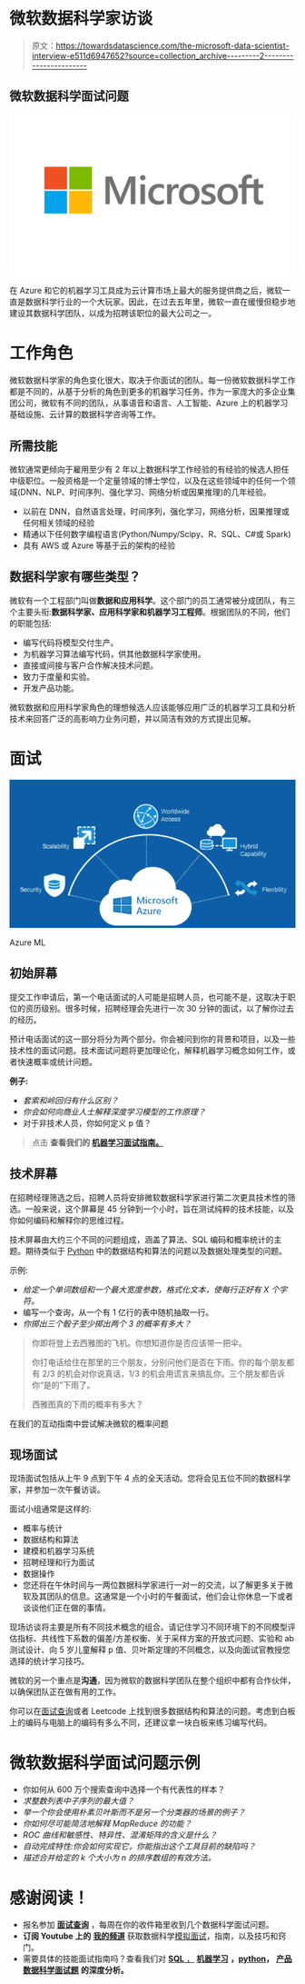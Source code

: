 # 微软数据科学家访谈

> 原文：<https://towardsdatascience.com/the-microsoft-data-scientist-interview-e511d6947652?source=collection_archive---------2----------------------->

## 微软数据科学面试问题

![](img/664d197e2f82ff3358a3be5c5bd0bbfe.png)

在 Azure 和它的机器学习工具成为云计算市场上最大的服务提供商之后，微软一直是数据科学行业的一个大玩家。因此，在过去五年里，微软一直在缓慢但稳步地建设其数据科学团队，以成为招聘该职位的最大公司之一。

# **工作角色**

微软数据科学家的角色变化很大，取决于你面试的团队。每一份微软数据科学工作都是不同的，从基于分析的角色到更多的机器学习任务。作为一家庞大的多企业集团公司，微软有不同的团队，从事语音和语言、人工智能、Azure 上的机器学习基础设施、云计算的数据科学咨询等工作。

## **所需技能**

微软通常更倾向于雇用至少有 2 年以上数据科学工作经验的有经验的候选人担任中级职位。一般资格是一个定量领域的博士学位，以及在这些领域中的任何一个领域(DNN、NLP、时间序列、强化学习、网络分析或因果推理)的几年经验。

*   以前在 DNN，自然语言处理，时间序列，强化学习，网络分析，因果推理或任何相关领域的经验
*   精通以下任何数字编程语言(Python/Numpy/Scipy、R、SQL、C#或 Spark)
*   具有 AWS 或 Azure 等基于云的架构的经验

## **数据科学家有哪些类型？**

微软有一个工程部门叫做**数据和应用科学**。这个部门的员工通常被分成团队，有三个主要头衔:**数据科学家、应用科学家和机器学习工程师**。根据团队的不同，他们的职能包括:

*   编写代码将模型交付生产。
*   为机器学习算法编写代码，供其他数据科学家使用。
*   直接或间接与客户合作解决技术问题。
*   致力于度量和实验。
*   开发产品功能。

微软数据和应用科学家角色的理想候选人应该能够应用广泛的机器学习工具和分析技术来回答广泛的高影响力业务问题，并以简洁有效的方式提出见解。

# **面试**

![](img/63f31351537182fc4a5de3a1ee6d2ecb.png)

Azure ML

## **初始屏幕**

提交工作申请后，第一个电话面试的人可能是招聘人员，也可能不是，这取决于职位的资历级别。很多时候，招聘经理会先进行一次 30 分钟的面试，以了解你过去的经历。

预计电话面试的这一部分将分为两个部分。你会被问到你的背景和项目，以及一些技术性的面试问题。技术面试问题将更加理论化，解释机器学习概念如何工作，或者快速概率或统计问题。

**例子:**

*   *套索和岭回归有什么区别？*
*   *你会如何向商业人士解释深度学习模型的工作原理？*
*   对于非技术人员，你如何定义 p 值？

> 点击 **查看我们的 [**机器学习面试指南。**](https://www.interviewquery.com/blog-machine-learning-interview-questions/)**

## **技术屏幕**

在招聘经理筛选之后，招聘人员将安排微软数据科学家进行第二次更具技术性的筛选。一般来说，这个屏幕是 45 分钟到一个小时，旨在测试纯粹的技术技能，以及你如何编码和解释你的思维过程。

技术屏幕由大约三个不同的问题组成，涵盖了算法、SQL 编码和概率统计的主题。期待类似于 [Python](https://www.interviewquery.com/blog-python-data-science-interview-questions/) 中的数据结构和算法的问题以及数据处理类型的问题。

示例:

*   *给定一个单词数组和一个最大宽度参数，格式化文本，使每行正好有 X 个字符。*
*   编写一个查询，从一个有 1 亿行的表中随机抽取一行。
*   *你掷出三个骰子至少掷出两个 3 的概率有多大？*

> 你即将登上去西雅图的飞机。你想知道你是否应该带一把伞。
> 
> 你打电话给住在那里的三个朋友，分别问他们是否在下雨。你的每个朋友都有 2/3 的机会对你说真话，1/3 的机会用谎言来搞乱你。三个朋友都告诉你“是的”下雨了。
> 
> 西雅图真的下雨的概率有多大？

在我们的互动指南中尝试解决微软的概率问题

## **现场面试**

现场面试包括从上午 9 点到下午 4 点的全天活动。您将会见五位不同的数据科学家，并参加一次午餐访谈。

面试小组通常是这样的:

*   概率与统计
*   数据结构和算法
*   建模和机器学习系统
*   招聘经理和行为面试
*   数据操作
*   您还将在午休时间与一两位数据科学家进行一对一的交流，以了解更多关于微软及其团队的信息。这通常是一个小时的午餐面试，他们会让你休息一下或者谈谈他们正在做的事情。

现场访谈将主要是所有不同技术概念的组合。请记住学习不同环境下的不同模型评估指标、共线性下系数的偏差/方差权衡、关于采样方案的开放式问题、实验和 ab 测试设计、向 5 岁儿童解释 p 值、贝叶斯定理的不同概念，以及向面试官教授您选择的统计学习技巧。

微软的另一个重点是**沟通**，因为微软的数据科学团队在整个组织中都有合作伙伴，以确保团队正在做有用的工作。

你可以在[面试查询](https://www.interviewquery.com/)或者 Leetcode 上找到很多数据结构和算法的问题。考虑到白板上的编码与电脑上的编码有多么不同，还建议拿一块白板来练习编写代码。

# **微软数据科学面试问题示例**

*   你如何从 600 万个搜索查询中选择一个有代表性的样本？
*   *求整数列表中子序列的最大值？*
*   *举一个你会使用朴素贝叶斯而不是另一个分类器的场景的例子？*
*   *你如何尽可能简洁地解释 MapReduce 的功能？*
*   *ROC 曲线和敏感性、特异性、混淆矩阵的含义是什么？*
*   *自动完成特性:你会如何实现它，你能指出这个工具目前的缺陷吗？*
*   *描述合并给定的 k 个大小为 n 的排序数组的有效方法。*

# 感谢阅读！

*   报名参加 [**面试查询**](https://www.interviewquery.com/) ，每周在你的收件箱里收到几个数据科学面试问题。
*   **订阅 Youtube 上的** [**我的频道**](https://www.youtube.com/channel/UCcQx1UnmorvmSEZef4X7-6g/) 获取数据科学[模拟面试](https://www.youtube.com/watch?v=e2LJ-6NagpE)，指南，以及技巧和窍门。
*   需要具体的技能面试指南吗？查看我们对 [**SQL** ，](https://www.interviewquery.com/blog-sql-interview-questions/) [**机器学习**](https://www.interviewquery.com/blog-machine-learning-interview-questions/) **，**[**python**](https://www.interviewquery.com/blog-python-data-science-interview-questions/)**，** [**产品数据科学面试题**](https://www.interviewquery.com/blog-product-data-science-interview/) **的深度分析。**